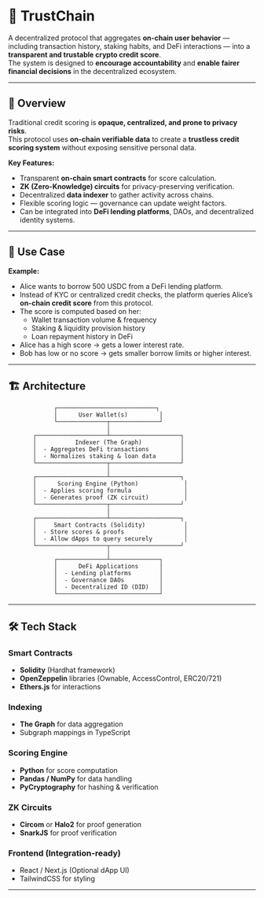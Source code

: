 # 🏦 TrustChain

A decentralized protocol that aggregates **on-chain user behavior** — including transaction history, staking habits, and DeFi interactions — into a **transparent and trustable crypto credit score**.  
The system is designed to **encourage accountability** and **enable fairer financial decisions** in the decentralized ecosystem.

---

## 🚀 Overview

Traditional credit scoring is **opaque, centralized, and prone to privacy risks**.  
This protocol uses **on-chain verifiable data** to create a **trustless credit scoring system** without exposing sensitive personal data.

**Key Features:**
- Transparent **on-chain smart contracts** for score calculation.
- **ZK (Zero-Knowledge) circuits** for privacy-preserving verification.
- Decentralized **data indexer** to gather activity across chains.
- Flexible scoring logic — governance can update weight factors.
- Can be integrated into **DeFi lending platforms**, DAOs, and decentralized identity systems.

---

## 📌 Use Case

**Example:**  
- Alice wants to borrow 500 USDC from a DeFi lending platform.  
- Instead of KYC or centralized credit checks, the platform queries Alice’s **on-chain credit score** from this protocol.  
- The score is computed based on her:
  - Wallet transaction volume & frequency
  - Staking & liquidity provision history
  - Loan repayment history in DeFi
- Alice has a high score → gets a lower interest rate.  
- Bob has low or no score → gets smaller borrow limits or higher interest.

---

## 🏗 Architecture

                 ┌────────────────────────────┐
                 │      User Wallet(s)         │
                 └──────────────┬──────────────┘
                                │
           ┌────────────────────┴────────────────────┐
           │           Indexer (The Graph)           │
           │  - Aggregates DeFi transactions         │
           │  - Normalizes staking & loan data       │
           └────────────────────┬────────────────────┘
                                │
           ┌────────────────────┴────────────────────┐
           │      Scoring Engine (Python)             │
           │  - Applies scoring formula               │
           │  - Generates proof (ZK circuit)          │
           └────────────────────┬────────────────────┘
                                │
           ┌────────────────────┴────────────────────┐
           │     Smart Contracts (Solidity)           │
           │  - Store scores & proofs                 │
           │  - Allow dApps to query securely         │
           └────────────────────┬────────────────────┘
                                │
                 ┌──────────────┴──────────────┐
                 │      DeFi Applications      │
                 │  - Lending platforms        │
                 │  - Governance DAOs          │
                 │  - Decentralized ID (DID)   │
                 └─────────────────────────────┘


---

## 🛠 Tech Stack

### **Smart Contracts**
- **Solidity** (Hardhat framework)
- **OpenZeppelin** libraries (Ownable, AccessControl, ERC20/721)
- **Ethers.js** for interactions

### **Indexing**
- **The Graph** for data aggregation
- Subgraph mappings in TypeScript

### **Scoring Engine**
- **Python** for score computation
- **Pandas / NumPy** for data handling
- **PyCryptography** for hashing & verification

### **ZK Circuits**
- **Circom** or **Halo2** for proof generation
- **SnarkJS** for proof verification

### **Frontend** (Integration-ready)
- React / Next.js (Optional dApp UI)
- TailwindCSS for styling

---





